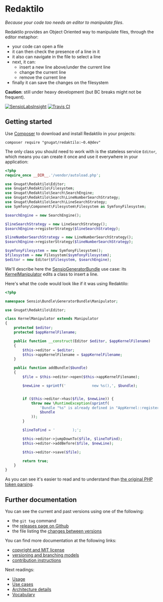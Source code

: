 # Redaktilo

*Because your code too needs an editor to manipulate files*.

Redaktilo provides an Object Oriented way to manipulate files, through the
editor metaphor:

* your code can open a file
* it can then check the presence of a line in it
* it also can navigate in the file to select a line
* next, it can:
  * insert a new line above/under the current line
  * change the current line
  * remove the current line
* finally it can save the changes on the filesystem

**Caution**: still under heavy development (but BC breaks might not be frequent).

[![SensioLabsInsight](https://insight.sensiolabs.com/projects/fbe2d89f-f64d-45c2-a680-bbafac4b0d08/big.png)](https://insight.sensiolabs.com/projects/fbe2d89f-f64d-45c2-a680-bbafac4b0d08)
[![Travis CI](https://travis-ci.org/gnugat/redaktilo.png)](https://travis-ci.org/gnugat/redaktilo)

## Getting started

Use [Composer](http://getcomposer.org/) to download and install Redaktilo in
your projects:

    composer require "gnugat/redaktilo:~0.4@dev"

The only class you should need to work with is the stateless service `Editor`,
which means you can create it once and use it everywhere in your application:

```php
<?php
require_once __DIR__.'/vendor/autoload.php';

use Gnugat\Redaktilo\Editor;
use Gnugat\Redaktilo\Filesystem;
use Gnugat\Redaktilo\Search\SearchEngine;
use Gnugat\Redaktilo\Search\LineNumberSearchStrategy;
use Gnugat\Redaktilo\Search\LineSearchStrategy;
use Symfony\Component\Filesystem\Filesystem as SymfonyFilesystem;

$searchEngine = new SearchEngine();

$lineSearchStrategy = new LineSearchStrategy();
$searchEngine->registerStrategy($lineSearchStrategy);

$lineNumberSearchStrategy = new LineNumberSearchStrategy();
$searchEngine->registerStrategy($lineNumberSearchStrategy);

$symfonyFilesystem = new SymfonyFilesystem();
$filesystem = new Filesystem($symfonyFilesystem);
$editor = new Editor($filesystem, $searchEngine);
```

We'll describe here the
[SensioGeneratorBundle](https://github.com/sensiolabs/SensioGeneratorBundle)
use case: its [KernelManipulator](https://github.com/sensiolabs/SensioGeneratorBundle/blob/8b7a33aa3d22388443b6de0b0cf184122e9f60d2/Manipulator/KernelManipulator.php)
edits a class to insert a line.

Here's what the code would look like if it was using Redaktilo:

```php
<?php

namespace Sensio\Bundle\GeneratorBundle\Manipulator;

use Gnugat\Redaktilo\Editor;

class KernelManipulator extends Manipulator
{
    protected $editor;
    protected $appKernelFilename;

    public function __construct(Editor $editor, $appKernelFilename)
    {
        $this->editor = $editor;
        $this->appKernelFilename = $appKernelFilename;
    }

    public function addBundle($bundle)
    {
        $file = $this->editor->open($this->appKernelFilename);

        $newLine = sprintf('            new %s(),', $bundle);


        if ($this->editor->has($file, $newLine)) {
            throw new \RuntimeException(sprintf(
                'Bundle "%s" is already defined in "AppKernel::registerBundles()".',
                $bundle
            ));
        }

        $lineToFind = '        );';

        $this->editor->jumpDownTo($file, $lineToFind);
        $this->editor->addBefore($file, $newLine);

        $this->editor->save($file);

        return true;
    }
}
```

As you can see it's easier to read and to understand than
[the original PHP token parsing](https://github.com/sensiolabs/SensioGeneratorBundle/blob/8b7a33aa3d22388443b6de0b0cf184122e9f60d2/Manipulator/KernelManipulator.php).

## Further documentation

You can see the current and past versions using one of the following:

* the `git tag` command
* the [releases page on Github](https://github.com/gnugat/redaktilo/releases)
* the file listing the [changes between versions](CHANGELOG.md)

You can find more documentation at the following links:

* [copyright and MIT license](LICENSE)
* [versioning and branching models](VERSIONING.md)
* [contribution instructions](CONTRIBUTING.md)

Next readings:

* [Usage](doc/01-usage.md)
* [Use cases](doc/02-use-cases.md)
* [Architecture details](doc/03-architecture-details.md)
* [Vocabulary](04-vocabulary.md)

